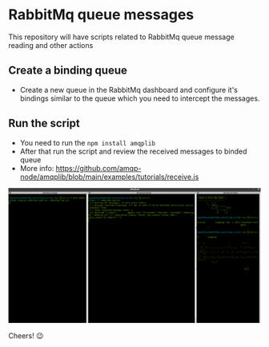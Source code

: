 # RabbitMq queue messages
This repository will have scripts related to RabbitMq queue message reading and other actions

## Create a binding queue
- Create a new queue in the RabbitMq dashboard and configure it's bindings similar to the queue which you need to intercept the messages.

## Run the script

- You need to run the `npm install amqplib`
- After that run the script and review the received messages to binded queue
- More info: https://github.com/amqp-node/amqplib/blob/main/examples/tutorials/receive.js

![Log Result](log.png)

Cheers! 😉 
